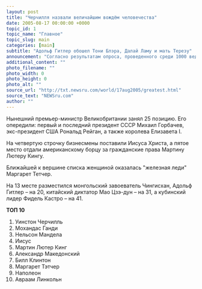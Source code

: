```yaml
---
layout: post
title: "Черчилля назвали величайшим вождём человечества"
date: 2005-08-17 00:00:00 +0000
topic_id: 1
topic_name: "Главное"
topic_slug: main
categories: [main]
subtitle: "Адольф Гитлер обошел Тони Блэра, Далай Ламу и мать Терезу"
announcement: "Согласно результатам опроса, проведенного среди 1000 ведущих бизнесменов, список самых великих возглавил премьер-министр Великобритании времен Второй мировой войны Уинстон Черчилль. Второе место занял Мохандас Ганди, руководитель национально-освободительного движения Индии за независимость от Британской империи. На почетном третьем месте оказался Нельсон Мандела, сообщает The Sun."
additional_content: ""
photo_filename: ""
photo_width: 0
photo_height: 0
photo_alt: ""
source_url: "http://txt.newsru.com/world/17aug2005/greatest.html"
source_text: "NEWSru.com"
author: ""
---
```

Нынешний премьер-министр Великобритании занял 25 позицию. Его опередили: первый и последний президент СССР Михаил Горбачев, экс-президент США Рональд Рейган, а также королева Елизавета I.

На четвертую строчку бизнесмены поставили Иисуса Христа, а пятое место отдали американскому борцу за гражданские права Мартину Лютеру Кингу.

Ближайшей к вершине списка женщиной оказалась "железная леди" Маргарет Тетчер.

На 13 месте разместился монгольский завоеватель Чингисхан, Адольф Гитлер – на 20, китайский диктатор Мао Цзэ-дун – на 31, а кубинский лидер Фидель Кастро – на 41.

<strong>ТОП 10</strong>
1. Уинстон Черчилль
2. Мохандас Ганди
3. Нельсон Мандела
4. Иисус
5. Мартин Лютер Кинг
6. Александр Македонский
7. Билл Клинтон
8. Маргарет Тэтчер
9. Наполеон
10. Авраам Линкольн
